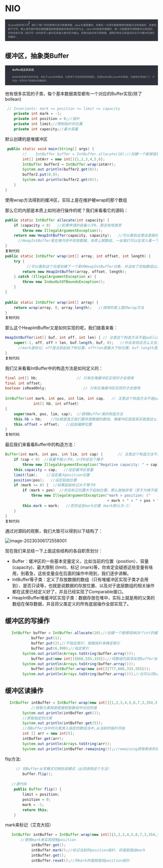 # NIO

 ![image-20230715144402597](mdPic/NIO/image-20230715144402597.png)

## 缓冲区，抽象类Buffer

![image-20230715144551373](mdPic/NIO/image-20230715144551373.png)

他有很多实现的子类，每个基本数据类型都有一个对应的Buffer实现(除了bollean)

```java
 // Invariants: mark <= position <= limit <= capacity
    private int mark = -1;
    private int position = 0;//指针
    private int limit;//限制指针的位置
    private int capacity;//最大容量
```



默认创建的是堆缓冲区

```java
 public static void main(String[] args) {
        //    IntBuffer buffer = IntBuffer.allocate(10);//创建一个能够容纳10个int的缓冲区
        int[] intArr = new int[]{1,2,3,4,5,6};
        IntBuffer buffer2 = IntBuffer.wrap(intArr);
        System.out.println(buffer2.get(0));
        buffer2.put(0,9);
        System.out.println(buffer2.get(0));
    }
}
```

使用wrap方法得到的缓冲区，实际上是在维护被wrap的那个数组



那么它的内部是本质上如何进行操作的呢？我们来看看它的源码：

```java
public static IntBuffer allocate(int capacity) {
    if (capacity < 0)   //如果申请的容量小于0，那还有啥意思
        throw new IllegalArgumentException();
    return new HeapIntBuffer(capacity, capacity);   //可以看到这里会直接创建一个新的IntBuffer实现类
      //HeapIntBuffer是在堆内存中存放数据，本质上就数组，一会我们可以在深入看一下
}
复制代码
public static IntBuffer wrap(int[] array, int offset, int length) {
    try {
          //可以看到这个也是创建了一个新的HeapIntBuffer对象，并且给了初始数组以及截取的起始位置和长度
        return new HeapIntBuffer(array, offset, length);
    } catch (IllegalArgumentException x) {
        throw new IndexOutOfBoundsException();
    }
}

public static IntBuffer wrap(int[] array) {
    return wrap(array, 0, array.length);   //调用的是上面的wrap方法
}
复制代码
```

那么这个HeapIntBuffer又是如何实现的呢，我们接着来看：

```java
HeapIntBuffer(int[] buf, int off, int len) { // 注意这个构造方法不是public，是默认的访问权限
    super(-1, off, off + len, buf.length, buf, 0);   //你会发现这怎么又去调父类的构造方法了，绕来绕去
      //mark是标记，off是当前起始下标位置，off+len是最大下标位置，buf.length是底层维护的数组真正长度，buf就是数组，最后一个0是起始偏移位置
}
复制代码
```

我们又来看看IntBuffer中的构造方法是如何定义的：

```java
final int[] hb;                  // 只有在堆缓冲区实现时才会使用
final int offset;
boolean isReadOnly;                 // 只有在堆缓冲区实现时才会使用

IntBuffer(int mark, int pos, int lim, int cap,   // 注意这个构造方法不是public，是默认的访问权限
             int[] hb, int offset)
{
    super(mark, pos, lim, cap);  //调用Buffer类的构造方法
    this.hb = hb;    //hb就是真正我们要存放数据的数组，堆缓冲区底层其实就是这么一个数组
    this.offset = offset;   //起始偏移位置
}
复制代码
```

最后我们来看看Buffer中的构造方法：

```java
Buffer(int mark, int pos, int lim, int cap) {       // 注意这个构造方法不是public，是默认的访问权限
    if (cap < 0)  //容量不能小于0，小于0还玩个锤子
        throw new IllegalArgumentException("Negative capacity: " + cap);
    this.capacity = cap;   //设定缓冲区容量
    limit(lim);    //设定最大position位置
    position(pos);   //设定起始位置
    if (mark >= 0) {  //如果起始标记大于等于0
        if (mark > pos)  //并且标记位置大于起始位置，那么就抛异常（至于为啥不能大于我们后面再说）
            throw new IllegalArgumentException("mark > position: ("
                                               + mark + " > " + pos + ")");
        this.mark = mark;   //否则设定mark位置（mark默认为-1）
    }
}
复制代码
```

通过对源码的观察，我们大致可以得到以下结构了：

![image-20230306172558001](https://fast.itbaima.net/2023/03/06/tAihmNPUVbHBJZI.png)

现在我们来总结一下上面这些结构的各自职责划分：

- Buffer：缓冲区的一些基本变量定义，比如当前的位置（position）、容量 (capacity)、最大限制 (limit)、标记 (mark)等，你肯定会疑惑这些变量有啥用，别着急，这些变量会在后面的操作中用到，我们逐步讲解。
- IntBuffer等子类：定义了存放数据的数组（只有堆缓冲区实现子类才会用到）、是否只读等，也就是说数据的存放位置、以及对于底层数组的相关操作都在这里已经定义好了，并且已经实现了Comparable接口。
- HeapIntBuffer堆缓冲区实现子类：数据存放在堆中，实际上就是用的父类的数组在保存数据，并且将父类定义的所有底层操作全部实现了。

## 缓冲区的写操作

```java
   IntBuffer buffer = IntBuffer.allocate(10);//创建一个能够容纳10个int的缓冲区
            buffer.put(1);
            buffer.put(2);//不指定索引，根据指针来确定索引
            buffer.put(6,999);//指定索引
        System.out.println(Arrays.toString(buffer.array()));
            buffer.put(new int[]{666,555,333});//将数组内容添加至buffer当中，从当前指针开始添加
        System.out.println(Arrays.toString(buffer.array()));
            buffer.put(IntBuffer.wrap(new int[]{777,666,333,555}));
        System.out.println(Arrays.toString(buffer.array()));//也可以将buffer写入
```

## 缓冲区读操作

```java
  IntBuffer intBuffer = IntBuffer.wrap(new int[]{1,2,3,4,5,6,7,3,354,3,});
            //获取元素就是直接获取数组中对应的值
        System.out.println(intBuffer.get());
        //获取指定的元素
        System.out.println(intBuffer.get(5));
        //将Buffer当中的元素放入指定的数组当中,从当前的指针开始
        int [] arr = new int[5];
        intBuffer.get(arr);
        System.out.println(Arrays.toString(arr));
        System.out.println(intBuffer.remaining());//remaining获取剩余的容量 remain = limit - position
```

flip方法:

```java
     // 将Buffer从写模式切换到读模式（必须调用这个方法）
        buffer.flip();

   //源代码
    public Buffer flip() {
        limit = position;
        position = 0;
        mark = -1;
        return this;
    }
```

mark来标记（艾克大招）

```java
   IntBuffer intBuffer = IntBuffer.wrap(new int[]{1,2,3,4,5,6,7,3,354,3,});
       //使用mark来实现控制position
            intBuffer.get();
            intBuffer.mark();//标记当前的position指针，将值赋值给mark
            intBuffer.get();
            intBuffer.reset();//将mark的值赋值给position指针
```

